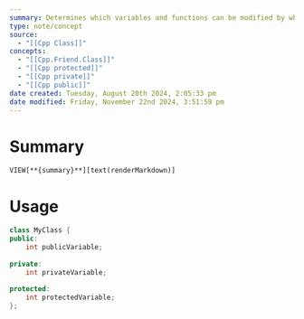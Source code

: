 ```yaml
---
summary: Determines which variables and functions can be modified by what. `public` Members are accessible from outside the class. `private` Members are only accessible from within the class. `protected` Similar to private, but accessible in derived classes (a.k.a. subclasses).
type: note/concept
source:
  - "[[Cpp Class]]"
concepts:
  - "[[Cpp.Friend.Class]]"
  - "[[Cpp protected]]"
  - "[[Cpp private]]"
  - "[[Cpp public]]"
date created: Tuesday, August 20th 2024, 2:05:33 pm
date modified: Friday, November 22nd 2024, 3:51:59 pm
---
```

# Summary
`VIEW[**{summary}**][text(renderMarkdown)]`

# Usage
```cpp
class MyClass {
public:
    int publicVariable;
    
private:
    int privateVariable;
    
protected:
    int protectedVariable;
};

```